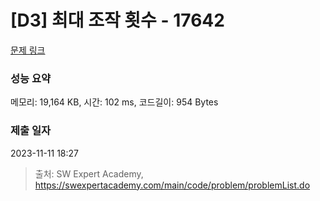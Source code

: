 # [D3] 최대 조작 횟수 - 17642 

[문제 링크](https://swexpertacademy.com/main/code/problem/problemDetail.do?contestProbId=AYj_Dz-6qLgDFASl) 

### 성능 요약

메모리: 19,164 KB, 시간: 102 ms, 코드길이: 954 Bytes

### 제출 일자

2023-11-11 18:27



> 출처: SW Expert Academy, https://swexpertacademy.com/main/code/problem/problemList.do